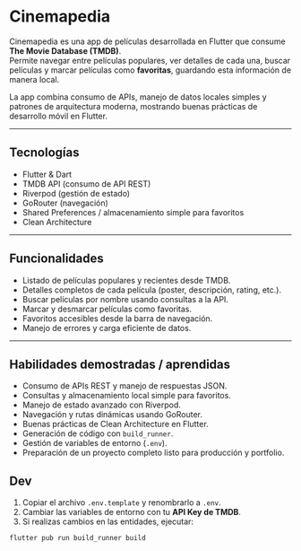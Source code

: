 # Cinemapedia

Cinemapedia es una app de películas desarrollada en Flutter que consume **The Movie Database (TMDB)**.  
Permite navegar entre películas populares, ver detalles de cada una, buscar películas y marcar películas como **favoritas**, guardando esta información de manera local.

La app combina consumo de APIs, manejo de datos locales simples y patrones de arquitectura moderna, mostrando buenas prácticas de desarrollo móvil en Flutter.

---

## Tecnologías

- Flutter & Dart
- TMDB API (consumo de API REST)
- Riverpod (gestión de estado)
- GoRouter (navegación)
- Shared Preferences / almacenamiento simple para favoritos
- Clean Architecture

---

## Funcionalidades

- Listado de películas populares y recientes desde TMDB.
- Detalles completos de cada película (poster, descripción, rating, etc.).
- Buscar películas por nombre usando consultas a la API.
- Marcar y desmarcar películas como favoritas.
- Favoritos accesibles desde la barra de navegación.
- Manejo de errores y carga eficiente de datos.

---

## Habilidades demostradas / aprendidas

- Consumo de APIs REST y manejo de respuestas JSON.
- Consultas y almacenamiento local simple para favoritos.
- Manejo de estado avanzado con Riverpod.
- Navegación y rutas dinámicas usando GoRouter.
- Buenas prácticas de Clean Architecture en Flutter.
- Generación de código con `build_runner`.
- Gestión de variables de entorno (`.env`).
- Preparación de un proyecto completo listo para producción y portfolio.


## Dev

1. Copiar el archivo `.env.template` y renombrarlo a `.env`.  
2. Cambiar las variables de entorno con tu **API Key de TMDB**.  
3. Si realizas cambios en las entidades, ejecutar:

```bash
flutter pub run build_runner build





